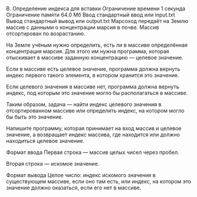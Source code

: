 
B. Определение индекса для вставки
Ограничение времени	1 секунда
Ограничение памяти	64.0 Мб
Ввод	стандартный ввод или input.txt
Вывод	стандартный вывод или output.txt
Марсоход передаёт на Землю массив с данными о концентрации марсия в почве. Массив отсортирован по возрастанию.

На Земле учёным нужно определить, есть ли в массиве определённая концентрация марсия. Для этого им нужна программа, которая отыскивает в массиве заданную концентрацию — целевое значение.

Если в массиве есть целевое значение, программа должна вернуть индекс первого такого элемента, в котором хранится это значение.

Если целевого значения в массиве нет, программа должна вернуть индекс, под которым это значение могло бы располагаться в массиве.

Таким образом, задача — найти индекс целевого значения в отсортированном массиве или определить индекс, на котором могло бы быть это значение.

Напишите программу, которая принимает на вход массив и целевое значение, а возвращает индекс массива, где находится или должно находиться целевое значение.

Формат ввода
Первая строка — массив целых чисел через пробел.

Вторая строка — искомое значение.

Формат вывода
Целое число: индекс искомого значения в существующем массиве, если оно там есть, или индекс, на котором это значение должно оказаться, если его нет в массиве.